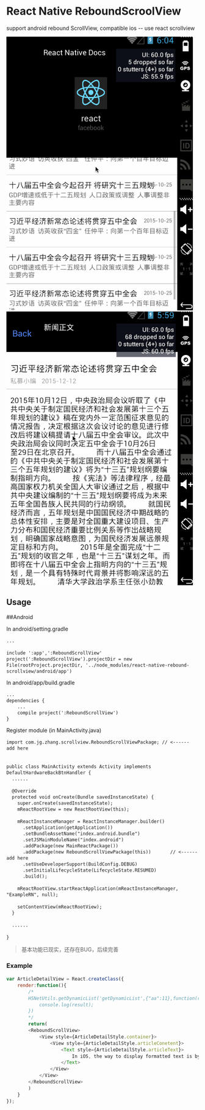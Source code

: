 # React Native ReboundScroolView
support android rebound ScrollView, compatible ios -- use react scrollview


![screen](./screen.gif)
![screen2](./screen2.gif)


## Usage
##Android

In android/setting.gradle

```
...

include ':app',':ReboundScrollView'
project(':ReboundScrollView').projectDir = new File(rootProject.projectDir, '../node_modules/react-native-rebound-scrollview/android/app')

```
In android/app/build.gradle

```
...
dependencies {
    ...
    compile project(':ReboundScrollView')
}
```
Register module (in MainActivity.java)

```
import com.jg.zhang.scrollview.ReboundScrollViewPackage; // <------ add here


public class MainActivity extends Activity implements DefaultHardwareBackBtnHandler {
  ......

  @Override
  protected void onCreate(Bundle savedInstanceState) {
    super.onCreate(savedInstanceState);
    mReactRootView = new ReactRootView(this);

    mReactInstanceManager = ReactInstanceManager.builder()
      .setApplication(getApplication())
      .setBundleAssetName("index.android.bundle")
      .setJSMainModuleName("index.android")
      .addPackage(new MainReactPackage())
      .addPackage(new ReboundScrollViewPackage(this))       // <------ add here
      .setUseDeveloperSupport(BuildConfig.DEBUG)
      .setInitialLifecycleState(LifecycleState.RESUMED)
      .build();

    mReactRootView.startReactApplication(mReactInstanceManager, "ExampleRN", null);

    setContentView(mReactRootView);
  }

  ......

}
```



> 基本功能已现实，还存在BUG，后续完善

### Example

```js
var ArticleDetailView = React.createClass({
	render:function(){
		/*
		HSNetUtils.getDynamicList('getDynamicList',{"aa":11},function(result){
            console.log(result);
        })
		*/
		return(
		<ReboundScrollView>
			<View style={ArticleDetailStyle.container}>
				<View style={ArticleDetailStyle.articleConetent}>
					<Text style={ArticleDetailStyle.articleText}>
						In iOS, the way to display formatted text is by using NSAttributedString: you give the text that you want to display and annotate ranges with some specific formatting. In practice, this is very tedious. For React Native, we decided to use web paradigm for this where you can nest text to achieve the same effect.
					</Text>
				</View>
			</View>
		</ReboundScrollView>
		)
	}
});
```


